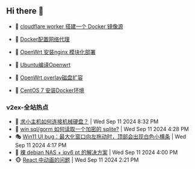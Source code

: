 ## Hi there 👋

<!--
**dkyg666/dkyg666** is a ✨ _special_ ✨ repository because its `README.md` (this file) appears on your GitHub profile.

Here are some ideas to get you started:

- 🔭 I’m currently working on ...
- 🌱 I’m currently learning ...
- 👯 I’m looking to collaborate on ...
- 🤔 I’m looking for help with ...
- 💬 Ask me about ...
- 📫 How to reach me: ...
- 😄 Pronouns: ...
- ⚡ Fun fact: ...
-->

<!-- BLOG-POST-LIST:START -->
- 🦩 [cloudflare worker 搭建一个 Docker 镜像源](http://blog.1996099.xyz/archives/cloudflare-worker-da-jian-yi-ge-docker-jing-xiang-zhan) 

- 🚦 [Docker配置网络代理](http://blog.1996099.xyz/archives/dockerpei-zhi-wang-luo-dai-li) 

- 🫶 [OpenWrt 安装nginx 模块化部署](http://blog.1996099.xyz/archives/openwrt-an-zhuang-nginx-mo-kuai-hua-bu-shu) 

- 🦄 [Ubuntu编译Openwrt](http://blog.1996099.xyz/archives/ubuntuzi-bian-yi-openwrt) 

- 🐻 [OpenWrt overlay磁盘扩容](http://blog.1996099.xyz/archives/openwrt-overlay) 

- 🤖 [CentOS 7 安装Docker环境](http://blog.1996099.xyz/archives/centos-docker) 
<!-- BLOG-POST-LIST:END -->

### v2ex-全站热点
<!-- v2ex:START -->
- 🥸 [求小主机如何连接机械硬盘？](https://www.v2ex.com/t/1072152#reply3) | Wed Sep 11 2024 8:32 PM
- 🤗 [win sql/gorm 如何读取一个加密的 sqlite?](https://www.v2ex.com/t/1072140#reply0) | Wed Sep 11 2024 4:28 PM
- 🎭 [Win11 UI bug：最大化窗口向左拖动时，顶部会出现白色小横条](https://www.v2ex.com/t/1072136#reply11) | Wed Sep 11 2024 4:17 PM
- 🥷 [裸 debian NAS + ipv6 pt 的解决方案](https://www.v2ex.com/t/1072134#reply6) | Wed Sep 11 2024 4:00 PM
- 🐵 [React 中动画的问题](https://www.v2ex.com/t/1072125#reply1) | Wed Sep 11 2024 2:21 PM<!-- v2ex:END -->


